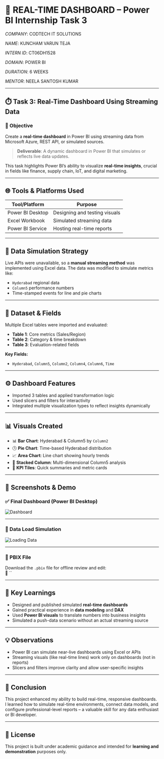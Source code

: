 # 🚀 REAL-TIME DASHBOARD – Power BI Internship Task 3

*COMPANY*: CODTECH IT SOLUTIONS

*NAME*: KUNCHAM VARUN TEJA

*INTERN ID*: CT06DH1528

*DOMAIN*: POWER BI

*DURATION*: 6 WEEKS

*MENTOR*: NEELA SANTOSH KUMAR

---

## ⏱️ Task 3: Real-Time Dashboard Using Streaming Data

### 📌 Objective

Create a **real-time dashboard** in Power BI using streaming data from Microsoft Azure, REST API, or simulated sources.

> **Deliverable**: A dynamic dashboard in Power BI that simulates or reflects live data updates.

This task highlights Power BI’s ability to visualize **real-time insights**, crucial in fields like finance, supply chain, IoT, and digital marketing.

---

## 🌐 Tools & Platforms Used

| Tool/Platform         | Purpose                                           |
|-----------------------|---------------------------------------------------|
| Power BI Desktop      | Designing and testing visuals                     |
| Excel Workbook        | Simulated streaming data                          |
| Power BI Service      | Hosting real-time reports                         |

---

## 🧪 Data Simulation Strategy

Live APIs were unavailable, so a **manual streaming method** was implemented using Excel data. The data was modified to simulate metrics like:

- `Hyderabad` regional data
- `Column5` performance numbers
- Time-stamped events for line and pie charts

---

## 🧾 Dataset & Fields

Multiple Excel tables were imported and evaluated:

- **Table 1**: Core metrics (Sales/Region)
- **Table 2**: Category & time breakdown
- **Table 3**: Evaluation-related fields

**Key Fields:**

- `Hyderabad`, `Column5`, `Column2`, `Column4`, `Column6`, `Time`

---

## ⚙️ Dashboard Features

- Imported 3 tables and applied transformation logic
- Used slicers and filters for interactivity
- Integrated multiple visualization types to reflect insights dynamically

---

## 📊 Visuals Created

- 📊 **Bar Chart**: Hyderabad & Column5 by `Column2`
- 🕒 **Pie Chart**: Time-based Hyderabad distribution
- 📈 **Area Chart**: Line chart showing hourly trends
- 🧮 **Stacked Column**: Multi-dimensional Column5 analysis
- 🔢 **KPI Tiles**: Quick summaries and metric cards

---

## 📸 Screenshots & Demo

### ✅ Final Dashboard (Power BI Desktop)

![Dashboard]()

---

### 🔄 Data Load Simulation

![Loading Data]()

---

### 📂 PBIX File

Download the `.pbix` file for offline review and edit:  
📎 ``

---

## 🧠 Key Learnings

- Designed and published simulated **real-time dashboards**
- Gained practical experience in **data modeling** and **DAX**
- Used **Power BI visuals** to translate numbers into business insights
- Simulated a push-data scenario without an actual streaming source

---

## 💡 Observations

- Power BI can simulate near-live dashboards using Excel or APIs
- Streaming visuals (like real-time lines) work only on dashboards (not in reports)
- Slicers and filters improve clarity and allow user-specific insights

---

## 📌 Conclusion

This project enhanced my ability to build real-time, responsive dashboards. I learned how to simulate real-time environments, connect data models, and configure professional-level reports – a valuable skill for any data enthusiast or BI developer.

---

## 📜 License

This project is built under academic guidance and intended for **learning and demonstration** purposes only.

